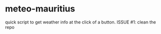 # meteo-mauritius

quick script to get weather info at the click of a button. ISSUE #1: clean the repo
